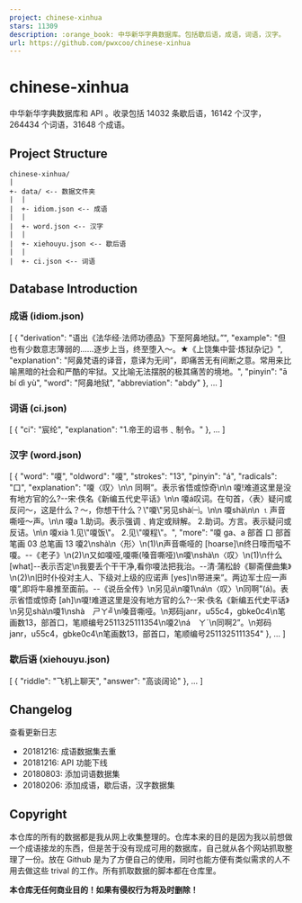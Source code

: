 ```yaml
---
project: chinese-xinhua
stars: 11309
description: :orange_book: 中华新华字典数据库。包括歇后语，成语，词语，汉字。
url: https://github.com/pwxcoo/chinese-xinhua
---
```


chinese-xinhua
==============

中华新华字典数据库和 API 。收录包括 14032 条歇后语，16142 个汉字，264434 个词语，31648 个成语。

Project Structure
-----------------

```
chinese-xinhua/
|
+- data/ <-- 数据文件夹
|  |
|  +- idiom.json <-- 成语
|  |
|  +- word.json <-- 汉字
|  |
|  +- xiehouyu.json <-- 歇后语
|  |
|  +- ci.json <-- 词语
```

Database Introduction
---------------------

### 成语 (idiom.json)

\[
    {
        "derivation": "语出《法华经·法师功德品》下至阿鼻地狱。”",
        "example": "但也有少数意志薄弱的……逐步上当，终至堕入～。★《上饶集中营·炼狱杂记》",
        "explanation": "阿鼻梵语的译音，意译为无间”，即痛苦无有间断之意。常用来比喻黑暗的社会和严酷的牢狱。又比喻无法摆脱的极其痛苦的境地。",
        "pinyin": "ā bí dì yù",
        "word": "阿鼻地狱",
        "abbreviation": "abdy"
    },
    ...
\]

### 词语 (ci.json)

\[
    { 
        "ci": "宸纶", 
        "explanation": "1.帝王的诏书﹑制令。" 
    },
    ...
\]

### 汉字 (word.json)

\[
    {
        "word": "嗄",
        "oldword": "嗄",
        "strokes": "13",
        "pinyin": "á",
        "radicals": "口",
        "explanation": "嗄〈叹〉\\n\\n 同啊”。表示省悟或惊奇\\n\\n 嗄!难道这里是没有地方官的么?--宋·佚名《新编五代史平话》\\n\\n 嗄á叹词。在句首，〈表〉疑问或反问～，这是什么？～，你想干什么？\\"嗄\\"另见shà㈠。\\n\\n 嗄shà\\n\\n ⒈声音嘶哑～声。\\n\\n 嗄a 1.助词。表示强调﹑肯定或辩解。 2.助词。方言。表示疑问或反诘。\\n\\n 嗄xià 1.见\\"嗄饭\\"。 2.见\\"嗄程\\"。",
        "more": "嗄 ga、a 部首 口 部首笔画 03 总笔画 13  嗄2\\nshà\\n〈形〉\\n(1)\\n声音嘶哑的 \[hoarse\]\\n终日嚎而嗌不嗄。--《老子》\\n(2)\\n又如嗄哑,嗄嘶(嗓音嘶哑)\\n嗄\\nshà\\n〈叹〉\\n(1)\\n什么 \[what\]--表示否定\\n我要丢个干干净,看你嗄法把我治。--清·蒲松龄《聊斋俚曲集》\\n(2)\\n旧时仆役对主人、下级对上级的应诺声 \[yes\]\\n带进来”。两边军士应一声嗄”,即将牛皋推至面前。--《说岳全传》\\n另见á\\n嗄1\\ná\\n〈叹〉\\n同啊”(á)。表示省悟或惊奇 \[ah\]\\n嗄!难道这里是没有地方官的么?--宋·佚名《新编五代史平话》\\n另见shà\\n嗄1\\nshà　ㄕㄚ╝\\n嗓音嘶哑。\\n郑码janr，u55c4，gbke0c4\\n笔画数13，部首口，笔顺编号2511325111354\\n嗄2\\ná　ㄚˊ\\n同啊2”。\\n郑码janr，u55c4，gbke0c4\\n笔画数13，部首口，笔顺编号2511325111354"
    },
    ... 
\]

### 歇后语 (xiehouyu.json)

\[
    {
        "riddle": "飞机上聊天",
        "answer": "高谈阔论"
    },
    ...
\]

Changelog
---------

查看更新日志

-   20181216: 成语数据集去重
-   20181216: API 功能下线
-   20180803: 添加词语数据集
-   20180206: 添加成语，歇后语，汉字数据集

Copyright
---------

本仓库的所有的数据都是我从网上收集整理的。仓库本来的目的是因为我以前想做一个成语接龙的东西，但是苦于没有现成可用的数据库，自己就从各个网站抓取整理了一份。放在 Github 是为了方便自己的使用，同时也能方便有类似需求的人不用去做这些 trival 的工作。所有抓取数据的脚本都在仓库里。

**本仓库无任何商业目的！如果有侵权行为将及时删除！**
